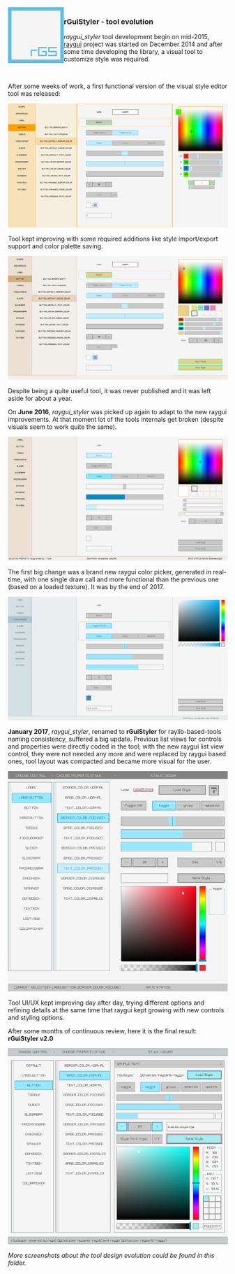<img align="left" src="../logo/rguistyler_128x128.png" width=128 height=128>

### rGuiStyler - tool evolution

*raygui_styler* tool development begin on mid-2015, [raygui](https://github.com/raysan5/raygui) project was started on December 2014 and after some time developing the library, a visual tool to customize style was required.

<br>

After some weeks of work, a first functional version of the visual style editor tool was released:

![raygui_styler - June 2015](./old/001_raygui_styler_july2015a.png)

Tool kept improving with some required additions like style import/export support and color palette saving.

![raygui_styler - January 2016](./old/003_raygui_styler_feb2016b.png)

Despite being a quite useful tool, it was never published and it was left aside for about a year. 

On **June 2016**, *raygui_styler* was picked up again to adapt to the new raygui improvements. At that moment lot of the tools internals get broken (despite visuals seem to work quite the same).

![raygui_styler - June 2016](./rguistyler2_light_REV0a.png)

The first big change was a brand new raygui color picker, generated in real-time, with one single draw call and more functional than the previous one (based on a loaded texture). It was by the end of 2017.

![raygui_styler - January 2017](./rguistyler2_light_REV0c.png)

**January 2017**, *raygui_styler*, renamed to **rGuiStyler** for raylib-based-tools naming consistency, suffered a big update. Previous list views for controls and properties were directly coded in the tool; with the new raygui list view control, they were not needed any more and were replaced by raygui based ones, tool layout was compacted and became more visual for the user.

![rGuiStyler - February 2017](./rguistyler2_light_REV4.png)

Tool UI/UX kept improving day after day, trying different options and refining details at the same time that raygui kept growing with new controls and styling options.

After some months of continuous review, here it is the final result: **rGuiStyler v2.0**

![rGuiStyler - April 2017](./design/rguistyler2_light_REV8.png)

*More screenshots about the tool design evolution could be found in this folder.*
